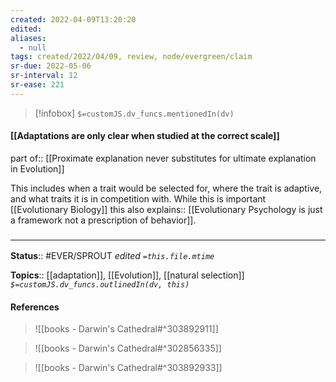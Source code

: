 ```yaml
---
created: 2022-04-09T13:20:20 
edited: 
aliases:
  - null
tags: created/2022/04/09, review, node/evergreen/claim
sr-due: 2022-05-06
sr-interval: 12
sr-ease: 221
---
```

> [!infobox]
`$=customJS.dv_funcs.mentionedIn(dv)`

#### [[Adaptations are only clear when studied at the correct scale]]

part of:: [[Proximate explanation never substitutes for ultimate explanation in Evolution]]

This includes when a trait would be selected for,
where the trait is adaptive,
and what traits it is in competition with.
While this is important [[Evolutionary Biology]]
this also
explains:: [[Evolutionary Psychology is just a framework not a prescription of behavior]].

### <hr class="footnote"/>

**Status**:: #EVER/SPROUT
*edited `=this.file.mtime`*

**Topics**:: [[adaptation]], [[Evolution]], [[natural selection]]
*`$=customJS.dv_funcs.outlinedIn(dv, this)`*

#### References

> ![[books - Darwin's Cathedral#^303892911]]

> ![[books - Darwin's Cathedral#^302856335]]

> ![[books - Darwin's Cathedral#^303892933]]
